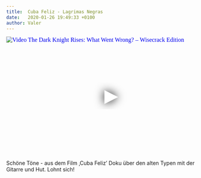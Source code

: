 ```yaml
---
title:  Cuba Feliz - Lagrimas Negras
date:   2020-01-26 19:49:33 +0100
author: Valer
---
```

<iframe
  width="560"
  height="315"
  src="https://www.youtube.com/embed/tozhe0yTAqo"
  srcdoc="<style>*{padding:0;margin:0;overflow:hidden}html,body{height:100%}img,span{position:absolute;width:100%;top:0;bottom:0;margin:auto}span{height:1.5em;text-align:center;font:48px/1.5 sans-serif;color:white;text-shadow:0 0 0.5em black}</style><a href=https://www.youtube.com/embed/tozhe0yTAqo?autoplay=1><img src=https://img.youtube.com/vi/tozhe0yTAqo/hqdefault.jpg alt='Video The Dark Knight Rises: What Went Wrong? – Wisecrack Edition'><span>▶</span></a>"
  frameborder="0"
  allow="accelerometer; autoplay; encrypted-media; gyroscope; picture-in-picture"
  allowfullscreen
></iframe>

Schöne Töne - aus dem Film ‚Cuba Feliz’ 
Doku über den alten Typen mit der Gitarre und Hut.
Lohnt sich!